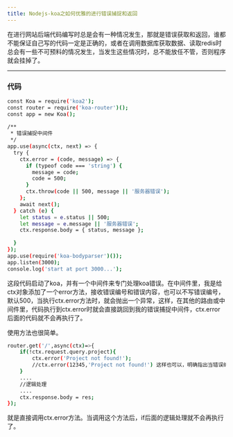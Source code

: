 ```yaml
---
title: Nodejs-koa之如何优雅的进行错误捕捉和返回
---
```



在进行网站后端代码编写时总是会有一种情况发生，那就是错误获取和返回，谁都不能保证自己写的代码一定是正确的，或者在调用数据库获取数据、读取redis时总会有一些不可预料的情况发生，当发生这些情况时，总不能放任不管，否则程序就会挂掉了。

---

<!--more-->


### 代码

``` bash
const Koa = require('koa2');
const router = require('koa-router')();
const app = new Koa();
 
/**
 * 错误捕捉中间件
 */
app.use(async(ctx, next) => {
  try {
    ctx.error = (code, message) => {
      if (typeof code === 'string') {
        message = code;
        code = 500;
      }
      ctx.throw(code || 500, message || '服务器错误');
    };
    await next();
  } catch (e) {
    let status = e.status || 500;
    let message = e.message || '服务器错误';
    ctx.response.body = { status, message };
 
  }
});
app.use(require('koa-bodyparser')());
app.listen(3000);
console.log('start at port 3000...');
```

这段代码启动了koa，并有一个中间件来专门处理koa错误。在中间件里，我是给ctx对象添加了一个error方法，接收错误编号和错误内容，也可以不写错误编号，默认500，当执行ctx.error方法时，就会抛出一个异常，这样，在其他的路由或中间件里，代码执行到ctx.error时就会直接跳回到我的错误捕捉中间件，ctx.error后面的代码就不会再执行了。

使用方法也很简单。

``` bash
router.get('/',async(ctx)=>{
    if(!ctx.request.query.project){
        ctx.error('Project not found!');
        //ctx.error(12345,'Project not found!') 这样也可以，明确指出当错误编码为12345时代表project字段未找到
    }
    ....
    //逻辑处理
    ....
    ctx.response.body = res;
});
```

就是直接调用ctx.error方法。当调用这个方法后，if后面的逻辑处理就不会再执行了。


